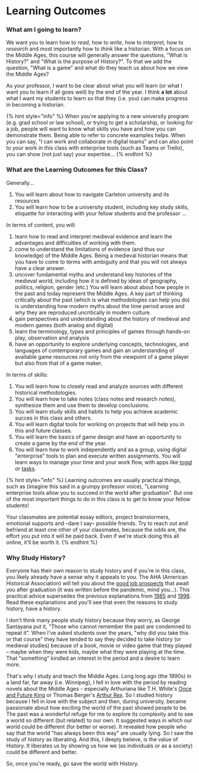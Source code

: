# Learning Outcomes

### What am I going to learn?

We want you to learn how to _read_, how to _write_, how to _interpret,_ how to _research_ and most importantly how to _think_ like a historian. With a focus on the Middle Ages, this course will generally answer the questions, "What is History?" and "What is the purpose of History?". To that we add the question, "What is a game" and what do they teach us about how we view the Middle Ages?

As your professor, I want to be clear about what you will learn (or what I want you to learn if all goes well) by the end of the year. I think **a lot** about what I want my students to learn so that they (i.e. you) can make progress in becoming a historian.&#x20;

{% hint style="info" %}
&#x20;When you're applying to a new university program (e.g. grad school or law school), or trying to get a scholarship, or looking for a job, people will want to know what skills you have and how you can demonstrate them. Being able to refer to concrete examples helps. When you can say, "I can work and collaborate in digital teams" and can also point to your work in this class with enterprise tools (such as Teams or Trello), you can show (not just say) your expertise...
{% endhint %}

### What are the Learning Outcomes for this Class?

Generally...

1. You will learn about how to navigate Carleton university and its resources
2. You will learn how to be a university student, including key study skills, etiquette for interacting with your fellow students and the professor ...

In terms of content, you will:

1. learn how to read and interpret medieval evidence and learn the advantages and difficulties of working with them.&#x20;
2. come to understand the limitations of evidence (and thus our knowledge) of the Middle Ages. Being a medieval historian means that you have to come to terms with ambiguity and that you will not always have a clear answer.&#x20;
3. uncover fundamental myths and understand key histories of the medieval world, including how it is defined by ideas of geography, politics, religion, gender (etc.) You will learn about about how people in the past and today represent the Middle Ages. A key part of thinking critically about the past (which is what methodologies can help you do) is understanding how modern myths about the time period arose and why they are reproduced uncritically in modern culture.&#x20;
4. gain perspectives and understanding about the history of medieval and modern games (both analog and digital)&#x20;
5. learn the terminology, types and principles of games through hands-on play, observation and analysis&#x20;
6. have an opportunity to explore underlying concepts, technologies, and languages of contemporary games and gain an understanding of available game resources not only from the viewpoint of a game player but also from that of a game maker.

In terms of skills:

1. You will learn how to closely read and analyze sources with different historical methodologies.
2. You will learn how to take notes (class notes and research notes), synthesize them and use them to develop conclusions.
3. You will learn study skills and habits to help you achieve academic succes in this class and others.
4. You will learn digital tools for working on projects that will help you in this and future classes.
5. You will learn the basics of game design and have an opportunity to create a game by the end of the year.&#x20;
6. You will learn how to work independently and as a group, using digital "enterprise" tools to plan and execute written assignments. You will learn ways to manage your time and your work flow, with apps like [toggl](https://www.toggl.com/features/) or [tasks](https://tasks.office.com).

{% hint style="info" %}
Learning outcomes are usually practical things, such as (imagine this said in a grumpy professor voice), "Learning enterprise tools allow you to succeed in the world after graduation". But one of the most important things to do in this class is to get to know your fellow students!&#x20;

Your classmates are potential essay editors, project brainstormers, emotional supports and –dare I say– possible friends. Try to reach out and befriend at least one other of your classmates, because the odds are, the effort you put into it will be paid back. Even if we're stuck doing this all online, it'll be worth it.&#x20;
{% endhint %}

### Why Study History?

Everyone has their own reason to study history and if you're in this class, you likely already have a sense why it appeals to you. The AHA (American Historical Association) will tell you about the [good job prospects](https://www.historians.org/teaching-and-learning/why-study-history) that await you after graduation (it was written before the pandemic, mind you...). This practical advice supersedes the previous explanations from [1985](https://www.google.com/url?sa=t\&rct=j\&q=\&esrc=s\&source=web\&cd=3\&cad=rja\&uact=8\&ved=2ahUKEwiryJ3A7prpAhVVWs0KHQluD8YQFjACegQIBxAB\&url=https%3A%2F%2Fwww.historians.org%2Fabout-aha-and-membership%2Faha-history-and-archives%2Fhistorical-archives%2Fwhy-study-history-\(1985\)\&usg=AOvVaw2-VZd6ZGOA2J8iw8h3uICq) and [1998](https://www.google.com/url?sa=t\&rct=j\&q=\&esrc=s\&source=web\&cd=1\&cad=rja\&uact=8\&ved=2ahUKEwiryJ3A7prpAhVVWs0KHQluD8YQFjAAegQIAhAB\&url=https%3A%2F%2Fwww.historians.org%2Fabout-aha-and-membership%2Faha-history-and-archives%2Fhistorical-archives%2Fwhy-study-history-\(1998\)\&usg=AOvVaw2a1fbe9dPsfjfoamiLPBbq). Read these explanations and you'll see that even the reasons to study history, have a history. &#x20;

I don't think many people study history because they worry, as George Santayana put it, "Those who cannot remember the past are condemned to repeat it". When I've asked students over the years, "why did you take this or that course" they have tended to say they decided to take history (or medieval studies) because of a book, movie or video game that they played – maybe when they were kids, maybe what they were playing at the time. That "something" kindled an interest in the period and a desire to learn more.&#x20;

That's why I study and teach the Middle Ages. Long long ago (the 1990s) in a land far, far away (i.e. Winnipeg), I fell in love with the period by reading novels about the Middle Ages - especially Arthuriana like T.H. White's [Once and Future King](https://ocul-crl.primo.exlibrisgroup.com/permalink/01OCUL\_CRL/1gorbd6/alma991007825869705153) or Thomas Berger's [Arthur Rex](https://ocul-crl.primo.exlibrisgroup.com/permalink/01OCUL\_CRL/1gorbd6/alma991008085209705153). So I studied history because I fell in love with the subject and then, during university, became passionate about how exciting the world of the past showed people to be. The past was a wonderful refuge for me to explore its complexity and to see a world so different (but related) to our own. It suggested ways in which our world could be different (for better or worse). It revealed how people who say that the world "has always been this way" are usually lying. So I saw the study of history as liberating. And this, I deeply believe, is the value of History. It liberates us by showing us how we (as individuals or as a society) could be different and better.&#x20;

So, once you're ready, go save the world with History.
